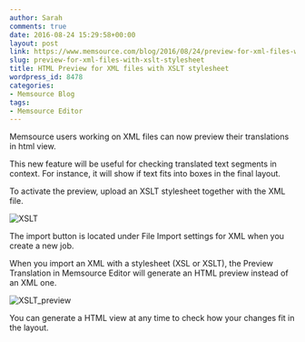 ```yaml
---
author: Sarah
comments: true
date: 2016-08-24 15:29:58+00:00
layout: post
link: https://www.memsource.com/blog/2016/08/24/preview-for-xml-files-with-xslt-stylesheet/
slug: preview-for-xml-files-with-xslt-stylesheet
title: HTML Preview for XML files with XSLT stylesheet
wordpress_id: 8478
categories:
- Memsource Blog
tags:
- Memsource Editor
---
```


Memsource users working on XML files can now preview their translations in html view.



This new feature will be useful for checking translated text segments in context. For instance, it will show if text fits into boxes in the final layout.

<!-- more -->

To activate the preview, upload an XSLT stylesheet together with the XML file.

![XSLT](/wp-content/uploads/2016/08/XSLT-1024x689.png)

The import button is located under File Import settings for XML when you create a new job.

When you import an XML with a stylesheet (XSL or XSLT), the Preview Translation in Memsource Editor will generate an HTML preview instead of an XML one.

![XSLT_preview](/wp-content/uploads/2016/08/XSLT_preview-1024x576.png)

You can generate a HTML view at any time to check how your changes fit in the layout.
